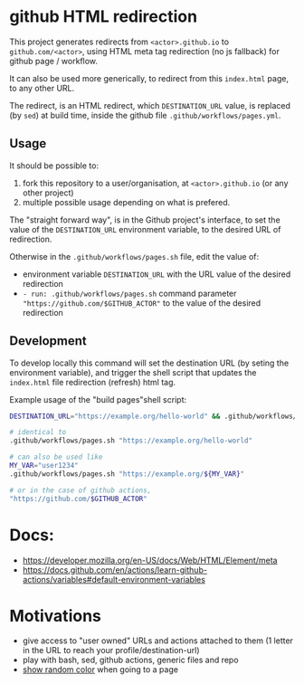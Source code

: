 # github <actor> HTML redirection

This project generates redirects from `<actor>.github.io` to
`github.com/<actor>`, using HTML meta tag redirection (no js fallback) for
github page / workflow.

It can also be used more generically, to redirect from this `index.html` page,
to any other URL.

The redirect, is an HTML redirect, which `DESTINATION_URL` value, is replaced (by `sed`) at
build time, inside the github file `.github/workflows/pages.yml`.

## Usage

It should be possible to:

1. fork this repository to a user/organisation, at `<actor>.github.io` (or any other project)
2. multiple possible usage depending on what is prefered.

The "straight forward way", is in the Github project's interface, to set the value of the
`DESTINATION_URL` environment variable, to the desired URL of redirection.

Otherwise in the `.github/workflows/pages.sh` file, edit the value of:

- environment variable `DESTINATION_URL` with the URL value of the desired redirection
- `- run: .github/workflows/pages.sh` command parameter
  `"https://github.com/$GITHUB_ACTOR"` to the value of the desired redirection

## Development

To develop locally this command will set the destination URL (by seting the
environment variable), and trigger the shell script that updates the
`index.html` file redirection (refresh) html tag.

Example usage of the "build pages"shell script:

```bash
DESTINATION_URL="https://example.org/hello-world" && .github/workflows/pages.sh

# identical to
.github/workflows/pages.sh "https://example.org/hello-world"

# can also be used like
MY_VAR="user1234"
.github/workflows/pages.sh "https://example.org/${MY_VAR}"

# or in the case of github actions,
"https://github.com/$GITHUB_ACTOR"
```

# Docs:

- https://developer.mozilla.org/en-US/docs/Web/HTML/Element/meta
- https://docs.github.com/en/actions/learn-github-actions/variables#default-environment-variables

# Motivations

- give access to "user owned" URLs and actions attached to them (1 letter in the
  URL to reach your profile/destination-url)
- play with bash, sed, github actions, generic files and repo
- [show random color](https://ugrp.gitlab.io/artworks/bg-refresh/) when going to a page
